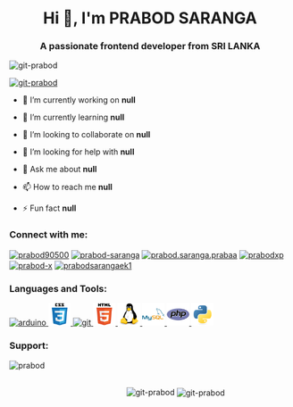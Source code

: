 <h1 align="center">Hi 👋, I'm PRABOD SARANGA</h1>
<h3 align="center">A passionate frontend developer from SRI LANKA</h3>

<p align="left"> <img src="https://komarev.com/ghpvc/?username=git-prabod&label=Profile%20views&color=0e75b6&style=flat" alt="git-prabod" /> </p>

<p align="left"> <a href="https://github.com/ryo-ma/github-profile-trophy"><img src="https://github-profile-trophy.vercel.app/?username=git-prabod" alt="git-prabod" /></a> </p>

- 🔭 I’m currently working on **null**

- 🌱 I’m currently learning **null**

- 👯 I’m looking to collaborate on **null**

- 🤝 I’m looking for help with **null**

- 💬 Ask me about **null**

- 📫 How to reach me **null**

- ⚡ Fun fact **null**

<h3 align="left">Connect with me:</h3>
<p align="left">
<a href="https://twitter.com/prabod90500" target="blank"><img align="center" src="https://raw.githubusercontent.com/rahuldkjain/github-profile-readme-generator/master/src/images/icons/Social/twitter.svg" alt="prabod90500" height="30" width="40" /></a>
<a href="https://stackoverflow.com/users/prabod-saranga" target="blank"><img align="center" src="https://raw.githubusercontent.com/rahuldkjain/github-profile-readme-generator/master/src/images/icons/Social/stack-overflow.svg" alt="prabod-saranga" height="30" width="40" /></a>
<a href="https://fb.com/prabod.saranga.prabaa" target="blank"><img align="center" src="https://raw.githubusercontent.com/rahuldkjain/github-profile-readme-generator/master/src/images/icons/Social/facebook.svg" alt="prabod.saranga.prabaa" height="30" width="40" /></a>
<a href="https://instagram.com/prabodxp" target="blank"><img align="center" src="https://raw.githubusercontent.com/rahuldkjain/github-profile-readme-generator/master/src/images/icons/Social/instagram.svg" alt="prabodxp" height="30" width="40" /></a>
<a href="https://www.youtube.com/c/prabod-x" target="blank"><img align="center" src="https://raw.githubusercontent.com/rahuldkjain/github-profile-readme-generator/master/src/images/icons/Social/youtube.svg" alt="prabod-x" height="30" width="40" /></a>
<a href="https://www.hackerrank.com/prabodsarangaek1" target="blank"><img align="center" src="https://raw.githubusercontent.com/rahuldkjain/github-profile-readme-generator/master/src/images/icons/Social/hackerrank.svg" alt="prabodsarangaek1" height="30" width="40" /></a>
</p>

<h3 align="left">Languages and Tools:</h3>
<p align="left"> <a href="https://www.arduino.cc/" target="_blank" rel="noreferrer"> <img src="https://cdn.worldvectorlogo.com/logos/arduino-1.svg" alt="arduino" width="40" height="40"/> </a> <a href="https://www.w3schools.com/css/" target="_blank" rel="noreferrer"> <img src="https://raw.githubusercontent.com/devicons/devicon/master/icons/css3/css3-original-wordmark.svg" alt="css3" width="40" height="40"/> </a> <a href="https://git-scm.com/" target="_blank" rel="noreferrer"> <img src="https://www.vectorlogo.zone/logos/git-scm/git-scm-icon.svg" alt="git" width="40" height="40"/> </a> <a href="https://www.w3.org/html/" target="_blank" rel="noreferrer"> <img src="https://raw.githubusercontent.com/devicons/devicon/master/icons/html5/html5-original-wordmark.svg" alt="html5" width="40" height="40"/> </a> <a href="https://www.linux.org/" target="_blank" rel="noreferrer"> <img src="https://raw.githubusercontent.com/devicons/devicon/master/icons/linux/linux-original.svg" alt="linux" width="40" height="40"/> </a> <a href="https://www.mysql.com/" target="_blank" rel="noreferrer"> <img src="https://raw.githubusercontent.com/devicons/devicon/master/icons/mysql/mysql-original-wordmark.svg" alt="mysql" width="40" height="40"/> </a> <a href="https://www.php.net" target="_blank" rel="noreferrer"> <img src="https://raw.githubusercontent.com/devicons/devicon/master/icons/php/php-original.svg" alt="php" width="40" height="40"/> </a> <a href="https://www.python.org" target="_blank" rel="noreferrer"> <img src="https://raw.githubusercontent.com/devicons/devicon/master/icons/python/python-original.svg" alt="python" width="40" height="40"/> </a> </p>

<h3 align="left">Support:</h3>
<p><a href="https://www.buymeacoffee.com/prabod"> <img align="left" src="https://cdn.buymeacoffee.com/buttons/v2/default-yellow.png" height="50" width="210" alt="prabod" /></a></p><br><br>

<p><img align="left" src="https://github-readme-stats.vercel.app/api/top-langs?username=git-prabod&show_icons=true&locale=en&layout=compact" alt="git-prabod" /></p>

<p>&nbsp;<img align="center" src="https://github-readme-stats.vercel.app/api?username=git-prabod&show_icons=true&locale=en" alt="git-prabod" /></p>

